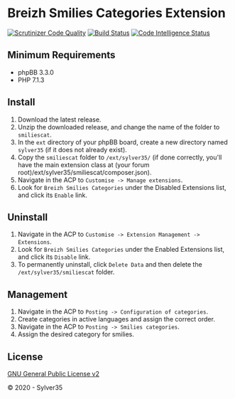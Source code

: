 # Breizh Smilies Categories Extension

[![Scrutinizer Code Quality](https://scrutinizer-ci.com/g/Sylver35/smiliescat/badges/quality-score.png?b=1.4.0)](https://scrutinizer-ci.com/g/Sylver35/smiliescat/?branch=1.4.0)
[![Build Status](https://scrutinizer-ci.com/g/Sylver35/smiliescat/badges/build.png?b=1.4.0)](https://scrutinizer-ci.com/g/Sylver35/smiliescat/build-status/1.4.0)
[![Code Intelligence Status](https://scrutinizer-ci.com/g/Sylver35/smiliescat/badges/code-intelligence.svg?b=1.4.0)](https://scrutinizer-ci.com/code-intelligence)

## Minimum Requirements
* phpBB 3.3.0
* PHP 7.1.3

## Install
1. Download the latest release.
2. Unzip the downloaded release, and change the name of the folder to `smiliescat`.
3. In the `ext` directory of your phpBB board, create a new directory named `sylver35` (if it does not already exist).
4. Copy the `smiliescat` folder to `/ext/sylver35/` (if done correctly, you'll have the main extension class at (your forum root)/ext/sylver35/smiliescat/composer.json).
5. Navigate in the ACP to `Customise -> Manage extensions`.
6. Look for `Breizh Smilies Categories` under the Disabled Extensions list, and click its `Enable` link.

## Uninstall
1. Navigate in the ACP to `Customise -> Extension Management -> Extensions`.
2. Look for `Breizh Smilies Categories` under the Enabled Extensions list, and click its `Disable` link.
3. To permanently uninstall, click `Delete Data` and then delete the `/ext/sylver35/smiliescat` folder.

## Management
1. Navigate in the ACP to `Posting -> Configuration of categories`.
2. Create categories in active languages and assign the correct order.
3. Navigate in the ACP to `Posting -> Smilies categories`.
4. Assign the desired category for smilies.

## License
[GNU General Public License v2](http://opensource.org/licenses/GPL-2.0)

© 2020 - Sylver35